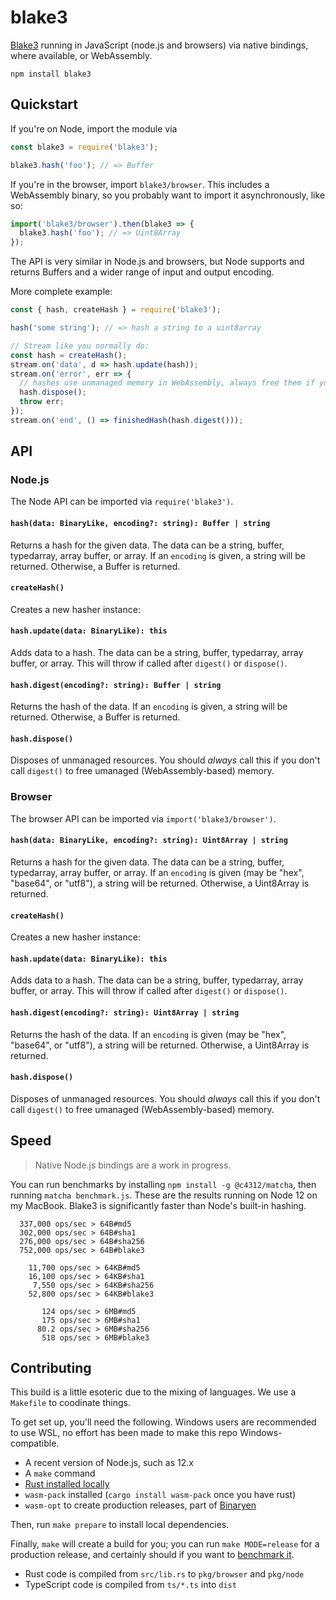 # blake3

[Blake3](https://github.com/BLAKE3-team/BLAKE3) running in JavaScript (node.js and browsers) via native bindings, where available, or WebAssembly.

```
npm install blake3
```

## Quickstart

If you're on Node, import the module via

```js
const blake3 = require('blake3');

blake3.hash('foo'); // => Buffer
```

If you're in the browser, import `blake3/browser`. This includes a WebAssembly binary, so you probably want to import it asynchronously, like so:

```js
import('blake3/browser').then(blake3 => {
  blake3.hash('foo'); // => Uint8Array
});
```

The API is very similar in Node.js and browsers, but Node supports and returns Buffers and a wider range of input and output encoding.

More complete example:

```js
const { hash, createHash } = require('blake3');

hash('some string'); // => hash a string to a uint8array

// Stream like you normally do:
const hash = createHash();
stream.on('data', d => hash.update(hash));
stream.on('error', err => {
  // hashes use unmanaged memory in WebAssembly, always free them if you don't digest()!
  hash.dispose();
  throw err;
});
stream.on('end', () => finishedHash(hash.digest()));
```

## API

### Node.js

The Node API can be imported via `require('blake3')`.

#### `hash(data: BinaryLike, encoding?: string): Buffer | string`

Returns a hash for the given data. The data can be a string, buffer, typedarray, array buffer, or array. If an `encoding` is given, a string will be returned. Otherwise, a Buffer is returned.

#### `createHash()`

Creates a new hasher instance:

#### `hash.update(data: BinaryLike): this`

Adds data to a hash. The data can be a string, buffer, typedarray, array buffer, or array. This will throw if called after `digest()` or `dispose()`.

#### `hash.digest(encoding?: string): Buffer | string`

Returns the hash of the data. If an `encoding` is given, a string will be returned. Otherwise, a Buffer is returned.

#### `hash.dispose()`

Disposes of unmanaged resources. You should _always_ call this if you don't call `digest()` to free umanaged (WebAssembly-based) memory.

### Browser

The browser API can be imported via `import('blake3/browser')`.

#### `hash(data: BinaryLike, encoding?: string): Uint8Array | string`

Returns a hash for the given data. The data can be a string, buffer, typedarray, array buffer, or array. If an `encoding` is given (may be "hex", "base64", or "utf8"), a string will be returned. Otherwise, a Uint8Array is returned.

#### `createHash()`

Creates a new hasher instance:

#### `hash.update(data: BinaryLike): this`

Adds data to a hash. The data can be a string, buffer, typedarray, array buffer, or array. This will throw if called after `digest()` or `dispose()`.

#### `hash.digest(encoding?: string): Uint8Array | string`

Returns the hash of the data. If an `encoding` is given (may be "hex", "base64", or "utf8"), a string will be returned. Otherwise, a Uint8Array is returned.

#### `hash.dispose()`

Disposes of unmanaged resources. You should _always_ call this if you don't call `digest()` to free umanaged (WebAssembly-based) memory.

## Speed

> Native Node.js bindings are a work in progress.

You can run benchmarks by installing `npm install -g @c4312/matcha`, then running `matcha benchmark.js`. These are the results running on Node 12 on my MacBook. Blake3 is significantly faster than Node's built-in hashing.

```
  337,000 ops/sec > 64B#md5
  302,000 ops/sec > 64B#sha1
  276,000 ops/sec > 64B#sha256
  752,000 ops/sec > 64B#blake3

    11,700 ops/sec > 64KB#md5
    16,100 ops/sec > 64KB#sha1
     7,550 ops/sec > 64KB#sha256
    52,800 ops/sec > 64KB#blake3

       124 ops/sec > 6MB#md5
       175 ops/sec > 6MB#sha1
      80.2 ops/sec > 6MB#sha256
       518 ops/sec > 6MB#blake3
```

## Contributing

This build is a little esoteric due to the mixing of languages. We use a `Makefile` to coodinate things.

To get set up, you'll need the following. Windows users are recommended to use WSL, no effort has been made to make this repo Windows-compatible.

- A recent version of Node.js, such as 12.x
- A `make` command
- [Rust installed locally](https://rustup.rs/)
- `wasm-pack` installed (`cargo install wasm-pack` once you have rust)
- `wasm-opt` to create production releases, part of [Binaryen](https://github.com/WebAssembly/binaryen)

Then, run `make prepare` to install local dependencies.

Finally, `make` will create a build for you; you can run `make MODE=release` for a production release, and certainly should if you want to [benchmark it](#speed).

- Rust code is compiled from `src/lib.rs` to `pkg/browser` and `pkg/node`
- TypeScript code is compiled from `ts/*.ts` into `dist`
